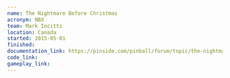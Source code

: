 ```yaml
---
name: The Nightmare Before Christmas
acronym: NBX
team: Mark Incitti
location: Canada
started: 2015-05-01
finished:
documentation_link: https://pinside.com/pinball/forum/topic/the-nightmare-before-christmas
code_link:
gameplay_link:
---
```

